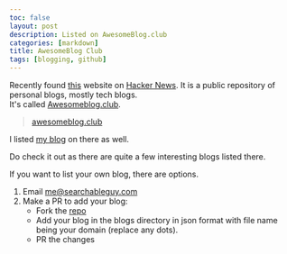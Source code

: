 ```yaml
---
toc: false
layout: post
description: Listed on AwesomeBlog.club
categories: [markdown]
title: AwesomeBlog Club
tags: [blogging, github]
---
```


Recently found [this](https://awesomeblog.club/) website on [Hacker News](https://news.ycombinator.com/).
It is a public repository of personal blogs, mostly tech blogs.  
It's called [Awesomeblog.club](https://Awesomeblog.club).

> [awesomeblog.club](https://awesomeblog.club/)

I listed [my blog](/) on there as well.

Do check it out as there are quite a few interesting blogs listed there.

If you want to list your own blog, there are options.

1. Email me@searchableguy.com
2. Make a PR to add your blog:
     - Fork the [repo](https://github.com/searchableguy/awesomeblog-club)
     - Add your blog in the blogs directory in json format with file name being your domain (replace any dots).
     - PR the changes